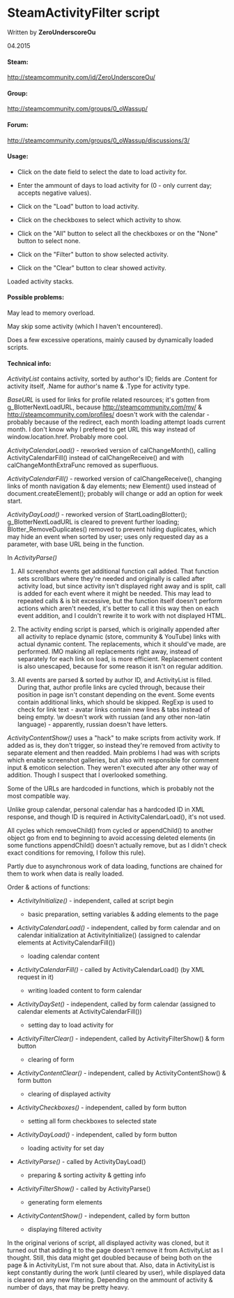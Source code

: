 # SteamActivityFilter script

Written by **ZeroUnderscoreOu**

04.2015

#### Steam:

http://steamcommunity.com/id/ZeroUnderscoreOu/

#### Group:

http://steamcommunity.com/groups/0_oWassup/

#### Forum:

http://steamcommunity.com/groups/0_oWassup/discussions/3/



#### Usage:

- Click on the date field to select the date to load activity for.

- Enter the ammount of days to load activity for (0 - only current day; accepts negative values).

- Click on the "Load" button to load activity.

- Click on the checkboxes to select which activity to show.

- Click on the "All" button to select all the checkboxes or on the "None" button to select none.

- Click on the "Filter" button to show selected activity.

- Click on the "Clear" button to clear showed activity.

Loaded activity stacks.



#### Possible problems:

May lead to memory overload.

May skip some activity (which I haven't encountered).

Does a few excessive operations, mainly caused by dynamically loaded scripts.







#### Technical info:

*ActivityList* contains activity, sorted by author's ID; fields are .Content for activity itself, .Name for author's name & .Type for activity type.

*BaseURL* is used for links for profile related resources; it's gotten from g_BlotterNextLoadURL, because http://steamcommunity.com/my/ & http://steamcommunity.com/profiles/ doesn't work with the calendar - probably because of the redirect, each month loading attempt loads current month. I don't know why I prefered to get URL this way instead of window.location.href. Probably more cool.

*ActivityCalendarLoad()* - reworked version of calChangeMonth(), calling ActivityCalendarFill() instead of calChangeReceive() and with calChangeMonthExtraFunc removed as superfluous.

*ActivityCalendarFill()* - reworked version of calChangeReceive(), changing links of month navigation & day elements; new Element() used instead of document.createElement(); probably will change or add an option for week start.

*ActivityDayLoad()* - reworked version of StartLoadingBlotter(); g_BlotterNextLoadURL is cleared to prevent further loading; Blotter_RemoveDuplicates() removed to prevent hiding duplicates, which may hide an event when sorted by user; uses only requested day as a parameter, with base URL being in the function.

In *ActivityParse()*

1. All screenshot events get additional function call added. That function sets scrollbars where they're needed and originally is called after activity load, but since activity isn't displayed right away and is split, call is added for each event where it might be needed. This may lead to repeated calls & is bit excessive, but the function itself doesn't perform actions which aren't needed, it's better to call it this way then on each event addition, and I couldn't rewrite it to work with not displayed HTML.

2. The activity ending script is parsed, which is originally appended after all activity to replace dynamic (store, community & YouTube) links with actual dynamic content. The replacements, which it should've made, are performed. IMO making all replacements right away, instead of separately for each link on load, is more efficient. Replacement content is also unescaped, because for some reason it isn't on regular addition.

3. All events are parsed & sorted by author ID, and ActivityList is filled. During that, author profile links are cycled through, because their position in page isn't constant depending on the event. Some events contain additional links, which should be skipped. RegExp is used to check for link text - avatar links contain new lines & tabs instead of being empty. \w doesn't work with russian (and any other non-latin language) - apparently, russian doesn't have letters.

*ActivityContentShow()* uses a "hack" to make scripts from activity work. If added as is, they don't trigger, so instead they're removed from activity to separate element and then readded. Main problems I had was with scripts which enable screenshot galleries, but also with responsible for comment input & emoticon selection. They weren't executed after any other way of addition. Though I suspect that I overlooked something.

Some of the URLs are hardcoded in functions, which is probably not the most compatible way.

Unlike group calendar, personal calendar has a hardcoded ID in XML response, and though ID is required in ActivityCalendarLoad(), it's not used.

All cycles which removeChild() from cycled or appendChild() to another object go from end to beginning to avoid accessing deleted elements (in some functions appendChild() doesn't actually remove, but as I didn't check exact conditions for removing, I follow this rule).

Partly due to asynchronous work of data loading, functions are chained for them to work when data is really loaded.

Order & actions of functions:

- *ActivityInitialize()* - independent, called at script begin

	- basic preparation, setting variables & adding elements to the page

- *ActivityCalendarLoad()* - independent, called by form calendar and on calendar initialization at ActivityInitialize() (assigned to calendar elements at ActivityCalendarFill())

	- loading calendar content

- *ActivityCalendarFill()* - called by ActivityCalendarLoad() (by XML request in it)

	- writing loaded content to form calendar

- *ActivityDaySet()* - independent, called by form calendar (assigned to calendar elements at ActivityCalendarFill())

	- setting day to load activity for

- *ActivityFilterClear()* - independent, called by ActivityFilterShow() & form button

	- clearing of form

- *ActivityContentClear()* - independent, called by ActivityContentShow() & form button

	- clearing of displayed activity

- *ActivityCheckboxes()* - independent, called by form button

	- setting all form checkboxes to selected state

- *ActivityDayLoad()* - independent, called by form button

	- loading activity for set day

- *ActivityParse()* - called by ActivityDayLoad()

	- preparing & sorting activity & getting info

- *ActivityFilterShow()* - called by ActivityParse()

	- generating form elements

- *ActivityContentShow()* - independent, called by form button

	- displaying filtered activity

In the original verions of script, all displayed activity was cloned, but it turned out that adding it to the page doesn't remove it from ActivityList as I thought. Still, this data might get doubled because of being both on the page & in ActivityList, I'm not sure about that. Also, data in ActivityList is kept constantly during the work (until cleared by user), while displayed data is cleared on any new filtering. Depending on the ammount of activity & number of days, that may be pretty heavy.
